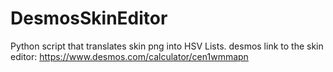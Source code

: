 # DesmosSkinEditor
Python script that translates skin png into HSV Lists.
desmos link to the skin editor: https://www.desmos.com/calculator/cen1wmmapn
